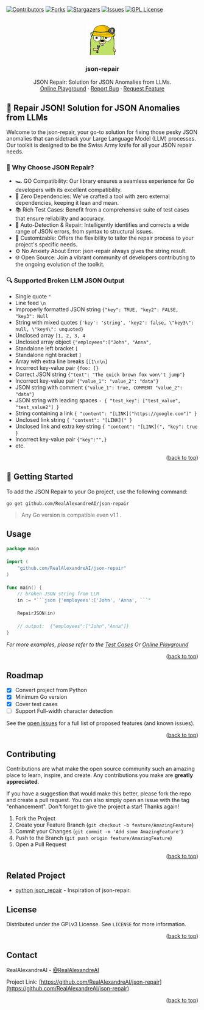 <!-- Improved compatibility of back to top link: See: https://github.com/RealAlexandreAI/json-repair/pull/73 -->
<a name="readme-top"></a>
<!--
*** Thanks for checking out the Best-README-Template. If you have a suggestion
*** that would make this better, please fork the repo and create a pull request
*** or simply open an issue with the tag "enhancement".
*** Don't forget to give the project a star!
*** Thanks again! Now go create something AMAZING! :D
-->



<!-- PROJECT SHIELDS -->
<!--
*** I'm using markdown "reference style" links for readability.
*** Reference links are enclosed in brackets [ ] instead of parentheses ( ).
*** See the bottom of this document for the declaration of the reference variables
*** for contributors-url, forks-url, etc. This is an optional, concise syntax you may use.
*** https://www.markdownguide.org/basic-syntax/#reference-style-links
-->
[![Contributors][contributors-shield]][contributors-url]
[![Forks][forks-shield]][forks-url]
[![Stargazers][stars-shield]][stars-url]
[![Issues][issues-shield]][issues-url]
[![GPL License][license-shield]][license-url]


<!-- PROJECT LOGO -->
<br />
<div align="center">
  <a href="https://github.com/RealAlexandreAI/json-repair">
    <img src="images/logo.png" alt="Logo" width="80" height="80">
  </a>

  <h3 align="center">json-repair</h3>

  <p align="center">
    JSON Repair: Solution for JSON Anomalies from LLMs.
    <br />
    <a href="https://goplay.tools/snippet/tKNwcBIsAMV">Online Playground</a>
    ·
    <a href="https://github.com/RealAlexandreAI/json-repair/issues/new?labels=bug&template=bug-report---.md">Report Bug</a>
    ·
    <a href="https://github.com/RealAlexandreAI/json-repair/issues/new?labels=enhancement&template=feature-request---.md">Request Feature</a>
  </p>
</div>


<!-- ABOUT THE PROJECT -->
## 🔧 Repair JSON! Solution for JSON Anomalies from LLMs

Welcome to the json-repair, your go-to solution for fixing those pesky JSON anomalies that can sidetrack your Large Language Model (LLM) processes. Our toolkit is designed to be the Swiss Army knife for all your JSON repair needs.

### 🎯 Why Choose JSON Repair? 

- 🏎️ GO Compatibility: Our library ensures a seamless experience for Go developers with its excellent compatibility.
- 🔗 Zero Dependencies: We've crafted a tool with zero external dependencies, keeping it lean and mean.
- 📚 Rich Test Cases: Benefit from a comprehensive suite of test cases that ensure reliability and accuracy.
- 🤖 Auto-Detection & Repair: Intelligently identifies and corrects a wide range of JSON errors, from syntax to structural issues.
- 📐 Customizable: Offers the flexibility to tailor the repair process to your project's specific needs.
- ⚙️ No Anxiety About Error: json-repair always gives the string result.
- 🌐 Open Source: Join a vibrant community of developers contributing to the ongoing evolution of the toolkit.


### 🔍 Supported Broken LLM JSON Output

- Single quote `"`
- Line feed `\n`
- Improperly formatted JSON string `{"key": TRUE, "key2": FALSE, "key3": Null  `
- String with mixed quotes `{'key': 'string', 'key2': false, \"key3\": null, \"key4\": unquoted}`
- Unclosed array `[1, 2, 3, 4`
- Unclosed array object `{"employees":["John", "Anna",`
- Standalone left bracket `[`
- Standalone right bracket `]`
- Array with extra line breaks `[[1\n\n]`
- Incorrect key-value pair `{foo: [}`
- Correct JSON string `{"text": "The quick brown fox won\'t jump"}`
- Incorrect key-value pair `{"value_1": "value_2": "data"}`
- JSON string with comment `{"value_1": true, COMMENT "value_2": "data"}`
- JSON string with leading spaces  `- { "test_key": ["test_value", "test_value2"] }`
- String containing a link `{ "content": "[LINK]("https://google.com")" }`
- Unclosed link string `{ "content": "[LINK](" }`
- Unclosed link and extra key string `{ "content": "[LINK](", "key": true }`
- Incorrect key-value pair `{"key":"",}`
- etc.


<p align="right">(<a href="#readme-top">back to top</a>)</p>


<!-- GETTING STARTED -->
## 🏁 Getting Started
To add the JSON Repair to your Go project, use the following command:

```shell
go get github.com/RealAlexandreAI/json-repair
```

> Any Go version is compatible even v1.1 .

<!-- USAGE EXAMPLES -->
## Usage


```go
package main

import (
    "github.com/RealAlexandreAI/json-repair"
)

func main() {
    // broken JSON string from LLM
    in := "```json {'employees':['John', 'Anna', ```"

    RepairJSON(in)

    // output:	{"employees":["John","Anna"]}
}
```


_For more examples, please refer to the [Test Cases](https://github.com/RealAlexandreAI/json-repair/blob/master/main_test.go) Or <a href="https://goplay.tools/snippet/tKNwcBIsAMV">Online Playground</a>_
 
<p align="right">(<a href="#readme-top">back to top</a>)</p>



<!-- ROADMAP -->
## Roadmap

- [x] Convert project from Python
- [x] Minimum Go version 
- [x] Cover test cases
- [ ] Support Full-width character detection

See the [open issues](https://github.com/RealAlexandreAI/json-repair/issues) for a full list of proposed features (and known issues).

<p align="right">(<a href="#readme-top">back to top</a>)</p>



<!-- CONTRIBUTING -->
## Contributing

Contributions are what make the open source community such an amazing place to learn, inspire, and create. Any contributions you make are **greatly appreciated**.

If you have a suggestion that would make this better, please fork the repo and create a pull request. You can also simply open an issue with the tag "enhancement".
Don't forget to give the project a star! Thanks again!

1. Fork the Project
2. Create your Feature Branch (`git checkout -b feature/AmazingFeature`)
3. Commit your Changes (`git commit -m 'Add some AmazingFeature'`)
4. Push to the Branch (`git push origin feature/AmazingFeature`)
5. Open a Pull Request

<p align="right">(<a href="#readme-top">back to top</a>)</p>


## Related Project 

- [python json_repair](https://github.com/mangiucugna/json_repair) - Inspiration of json-repair.


<!-- LICENSE -->
## License

Distributed under the GPLv3 License. See `LICENSE` for more information.

<p align="right">(<a href="#readme-top">back to top</a>)</p>



<!-- CONTACT -->
## Contact

RealAlexandreAI - [@RealAlexandreAI](https://twitter.com/RealAlexandreAI)

Project Link: [https://github.com/RealAlexandreAI/json-repair](https://github.com/RealAlexandreAI/json-repair)

<p align="right">(<a href="#readme-top">back to top</a>)</p>


<!-- MARKDOWN LINKS & IMAGES -->
<!-- https://www.markdownguide.org/basic-syntax/#reference-style-links -->
[contributors-shield]: https://img.shields.io/github/contributors/RealAlexandreAI/json-repair.svg?style=for-the-badge
[contributors-url]: https://github.com/RealAlexandreAI/json-repair/graphs/contributors
[forks-shield]: https://img.shields.io/github/forks/RealAlexandreAI/json-repair.svg?style=for-the-badge
[forks-url]: https://github.com/RealAlexandreAI/json-repair/network/members
[stars-shield]: https://img.shields.io/github/stars/RealAlexandreAI/json-repair.svg?style=for-the-badge
[stars-url]: https://github.com/RealAlexandreAI/json-repair/stargazers
[issues-shield]: https://img.shields.io/github/issues/RealAlexandreAI/json-repair.svg?style=for-the-badge
[issues-url]: https://github.com/RealAlexandreAI/json-repair/issues
[license-shield]: https://img.shields.io/github/license/RealAlexandreAI/json-repair.svg?style=for-the-badge
[license-url]: https://github.com/RealAlexandreAI/json-repair/blob/master/LICENSE
[product-screenshot]: images/screenshot.png
